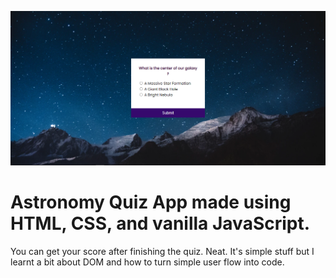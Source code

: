 ![Website Screenshot](https://github.com/khasyah-fr/astronomy-quiz-app/blob/master/astronomyQuizApp.PNG)
# Astronomy Quiz App made using HTML, CSS, and vanilla JavaScript.
You can get your score after finishing the quiz. Neat.
It's simple stuff but I learnt a bit about DOM and how to turn simple user flow into code.
